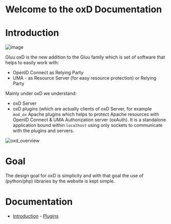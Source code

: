 # Welcome to the oxD Documentation

# Introduction
![image](https://raw.githubusercontent.com/GluuFederation/gluu-wordpress-oxd-login-plugin/master/plugin.jpg)

Gluu oxD is the new addition to the Gluu family which is set of software that helps to easily work with:

  - OpenID Connect as Relying Party
  - UMA - as Resource Server (for easy resource protection) or Relying Party


Mainly under oxD we understand:

- oxD Server
- oxD plugins (which are actually clients of oxD Server, for example `mod_ox` Apache plugins which helps to protect Apache resources with OpenID Connect & UMA Authorization server (oxAuth). It is a standalone application bound within `localhost` using only sockets to communicate with the plugins and servers.

![oxd_overview](https://raw.githubusercontent.com/GluuFederation/docs-oxd/master/sources/img/oxd_overview.png)

# Goal

The design goal for oxD is simplicity and with that goal the use of (python/php) libraries by the website is kept simple.


# Documentation

- [Introduction](./intro/index.md)
	  - [Plugins](./plugin/index.md)

